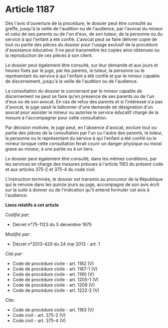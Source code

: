 # Article 1187

Dès l'avis d'ouverture de la procédure, le dossier peut être consulté au greffe, jusqu'à la veille de l'audition ou de
l'audience, par l'avocat du mineur et celui de ses parents ou de l'un d'eux, de son tuteur, de la personne ou du service à
qui l'enfant a été confié. L'avocat peut se faire délivrer copie de tout ou partie des pièces du dossier pour l'usage
exclusif de la procédure d'assistance éducative. Il ne peut transmettre les copies ainsi obtenues ou la reproduction de ces
pièces à son client. 

Le dossier peut également être consulté, sur leur demande et aux jours et heures fixés par le juge, par les parents, le
tuteur, la personne ou le représentant du service à qui l'enfant a été confié et par le mineur capable de discernement,
jusqu'à la veille de l'audition ou de l'audience. 

La consultation du dossier le concernant par le mineur capable de discernement ne peut se faire qu'en présence de ses parents
ou de l'un d'eux ou de son avocat. En cas de refus des parents et si l'intéressé n'a pas d'avocat, le juge saisit le
bâtonnier d'une demande de désignation d'un avocat pour assister le mineur ou autorise le service éducatif chargé de la
mesure à l'accompagner pour cette consultation. 

Par décision motivée, le juge peut, en l'absence d'avocat, exclure tout ou partie des pièces de la consultation par l'un ou
l'autre des parents, le tuteur, la personne ou le représentant du service à qui l'enfant a été confié ou le mineur lorsque
cette consultation ferait courir un danger physique ou moral grave au mineur, à une partie ou à un tiers. 

Le dossier peut également être consulté, dans les mêmes conditions, par les services en charge des mesures prévues à
l'article 1183 du présent code et aux articles 375-2 et 375-4 du code civil. 

L'instruction terminée, le dossier est transmis au procureur de la République qui le renvoie dans les quinze jours au juge,
accompagné de son avis écrit sur la suite à donner ou de l'indication qu'il entend formuler cet avis à l'audience.

**Liens relatifs à cet article**

_Codifié par_:

  - Décret n°75-1123 du 5 décembre 1975

_Modifié par_:

  - Décret n°2013-429 du 24 mai 2013 - art. 1

_Cité par_:

  - Code de procédure civile - art. 1182 (V)
  - Code de procédure civile - art. 1187-1 (V)
  - Code de procédure civile - art. 1190 (V)
  - Code de procédure civile - art. 1205-1 (V)
  - Code de procédure civile - art. 1209 (V)
  - Code de procédure civile - art. 1222-2 (V)

_Cite_:

  - Code de procédure civile - art. 1183 (V)
  - Code civil - art. 375-2 (V)
  - Code civil - art. 375-4 (V)
